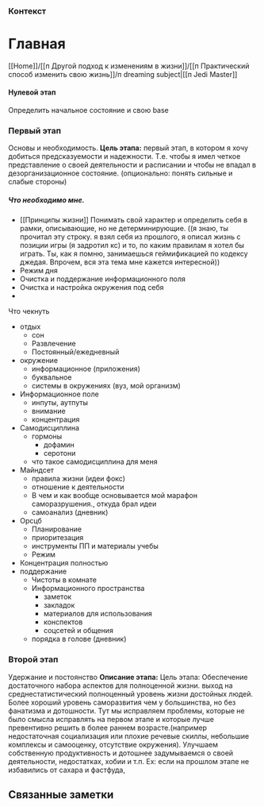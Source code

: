 ### Контекст


# Главная
[[Home]]/[[п Другой подход к изменениям в жизни]]/[[п Практический способ изменить свою жизнь]]/п dreaming subject|[[п Jedi Master]]


#### Нулевой этап
Определить начальное состояние и свою base
### Первый этап
Основы и необходимость. 
**Цель этапа:** первый этап, в котором я хочу добиться предсказуемости и надежности. Т.е. чтобы я имел четкое представление о своей деятельности и расписании и чтобы не впадал в дезорганизационное состояние. (опционально: понять сильные и слабые стороны)


##### Что необходимо мне. 
- [[Принципы жизни]] Понимать свой характер и определить себя в рамки, описывающие, но не детерминирующие. ((я знаю, ты прочитал эту строку. я взял себя из прошлого, я описал жизнь с позиции игры (я задротил кс) и то, по каким правилам я хотел бы играть. Ты, как я помню, занимаешься геймификацией по кодексу джедая. Впрочем, вся эта тема мне кажется интересной))
- Режим дня
- Очистка и поддержание информационного поля
- Очистка и настройка окружения под себя
- 

Что чекнуть
- отдых
	- сон
	- Развлечение
	- Постоянный/ежедневный
- окружение
	- информационное (приложения)
	- буквальное
	- системы в окружениях (вуз, мой организм)
- Информационное поле
	- инпуты, аутпуты
	- внимание 
	- концентрация
- Самодисциплина
	- гормоны
		- дофамин
		- серотони
	- что такое самодисциплина для меня
- Майндсет
	- правила жизни (идеи фокс)
	- отношение к деятельности
	- В чем и как вообще основывается мой марафон саморазрушения., откуда брал идеи
	- самоанализ (дневник)
- Орсцб
	- Планирование
	- приоритезация
	- инструменты ПП и материалы учебы
	- Режим
- Концентрация полностью 
- поддержание
	- Чистоты в комнате
	-  Информационного пространства
		- заметок
		- закладок
		- материалов для использования
		- конспектов
		- соцсетей и общения
	- порядка в голове (дневник)





### Второй этап
Удержание и постоянство
**Описание этапа:**
Цель этапа: Обеспечение достаточного набора аспектов для полноценной жизни. выход на среднестатистический полноценный уровень жизни достойных людей. 
Более хороший уровень саморазвития чем у большинства, но без фанатизма и дотошности. 
Тут мы исправляем проблемы, которые не было смысла исправлять на первом этапе и которые лучше превентивно решить в более раннем возрасте.(например недостаточная социализация или плохие речевые скиллы, небольшие комплексы и самооценку, отсутствие окружения). 
Улучшаем собственную продуктивность и дотошнее задумываемся о своей деятельности, недостатках, хобии и т.п. Ex: если на прошлом этапе не избавились от сахара и фастфуда,









## Связанные заметки

